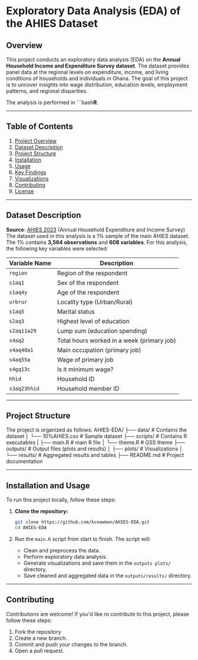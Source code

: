 # Exploratory Data Analysis (EDA) of the AHIES Dataset

## **Overview**
This project conducts an exploratory data analysis (EDA) on the **Annual Household Income and Expenditure Survey dataset**. The dataset provides panel data at the regional levels on expenditure, income, and living conditions of households and individuals in Ghana. The goal of this project is to uncover insights into wage distribution, education levels, employment patterns, and regional disparities.

The analysis is performed in  ```bash**R**.

---

## **Table of Contents**
1. [Project Overview](#overview)
2. [Dataset Description](#dataset-description)
3. [Project Structure](#project-structure)
4. [Installation](#installation)
5. [Usage](#usage)
6. [Key Findings](#key-findings)
7. [Visualizations](#visualizations)
8. [Contributing](#contributing)
9. [License](#license)

---

## **Dataset Description**
**Source**: [AHIES 2023](https://www.statsghana.gov.gh/) (Annual Household Expenditure and Income Survey)
The dataset used in this analysis is a 1% sample of the main AHIES dataset. The 1% contains **3,564 observations** and **608 variables**. For this analysis, the following key variables were selected:

| Variable Name         | Description                                      |
|-----------------------|--------------------------------------------------|
| `region`              | Region of the respondent                         |
| `s1aq1`               | Sex of the respondent                            |
| `s1aq4y`              | Age of the respondent                            |
| `urbrur`              | Locality type (Urban/Rural)                      |
| `s1aq5`               | Marital status                                   |
| `s2aq3`               | Highest level of education                       |
| `s2aq11a29`           | Lump sum (education spending)                    |
| `s4aq2`               | Total hours worked in a week (primary job)       |
| `s4aq40a1`            | Main occupation (primary job)                    |
| `s4aq55a`             | Wage of primary job                              |
| `s4gq13c`             | Is it minimum wage?                              |
| `hhid`                | Household ID                                     |
| `s3aq23hhid`          | Household member ID                              |

---

## **Project Structure**
The project is organized as follows:
AHIES-EDA/
├── data/                   # Contains the dataset
│   └── 10%AHIES.csv        # Sample dataset
├── scripts/                # Contains R executables
|    ├── main.R             # main R file
│   └── theme.R             # GSS theme
├── outputs/                # Output files (plots and results)
│   ├── plots/              # Visualizations
│   └── results/            # Aggregated results and tables
├── README.md               # Project documentation


---

## **Installation and Usage**
To run this project locally, follow these steps:

1. **Clone the repository:**
   ```bash
   git clone https://github.com/kcnewman/AHIES-EDA.git
   cd AHIES-EDA

2. Run the `main.R` script from start to finish. The script will:

    - Clean and preprocess the data.
    - Perform exploratory data analysis.
    - Generate visualizations and save them in the `outputs plots/` directory.
    - Save cleaned and aggregated data in the `outputs/results/` directory.

---
## **Contributing**
Contributions are welcome! If you'd like ro contribute to this project, please follow these steps:

1. Fork the repository
2. Create a new branch.
3. Commit and push your changes to the branch.
4. Open a pull request.
